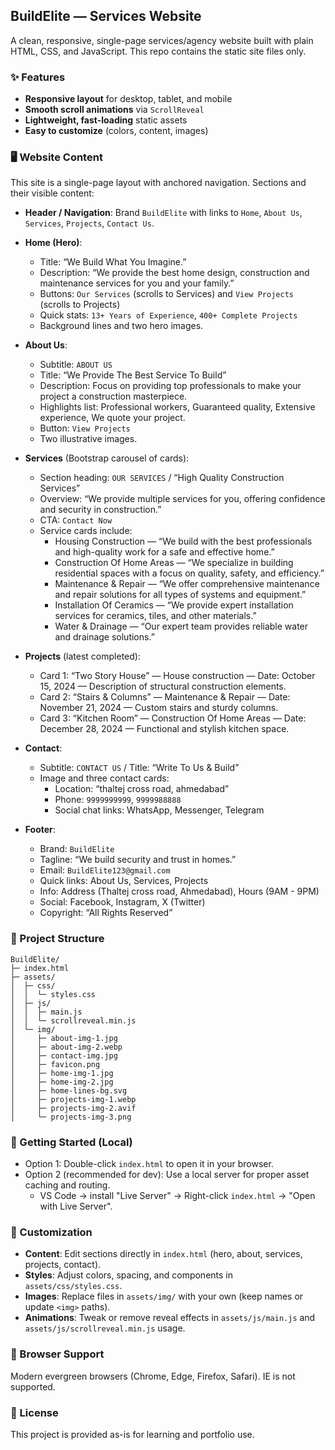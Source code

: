 ## BuildElite — Services Website

A clean, responsive, single-page services/agency website built with plain HTML, CSS, and JavaScript. This repo contains the static site files only.

### ✨ Features
- **Responsive layout** for desktop, tablet, and mobile
- **Smooth scroll animations** via `ScrollReveal`
- **Lightweight, fast-loading** static assets
- **Easy to customize** (colors, content, images)

### 🖥️ Website Content
This site is a single-page layout with anchored navigation. Sections and their visible content:

- **Header / Navigation**: Brand `BuildElite` with links to `Home`, `About Us`, `Services`, `Projects`, `Contact Us`.

- **Home (Hero)**:
  - Title: “We Build What You Imagine.”
  - Description: “We provide the best home design, construction and maintenance services for you and your family.”
  - Buttons: `Our Services` (scrolls to Services) and `View Projects` (scrolls to Projects)
  - Quick stats: `13+ Years of Experience`, `400+ Complete Projects`
  - Background lines and two hero images.

- **About Us**:
  - Subtitle: `ABOUT US`
  - Title: “We Provide The Best Service To Build”
  - Description: Focus on providing top professionals to make your project a construction masterpiece.
  - Highlights list: Professional workers, Guaranteed quality, Extensive experience, We quote your project.
  - Button: `View Projects`
  - Two illustrative images.

- **Services** (Bootstrap carousel of cards):
  - Section heading: `OUR SERVICES` / “High Quality Construction Services”
  - Overview: “We provide multiple services for you, offering confidence and security in construction.”
  - CTA: `Contact Now`
  - Service cards include:
    - Housing Construction — “We build with the best professionals and high-quality work for a safe and effective home.”
    - Construction Of Home Areas — “We specialize in building residential spaces with a focus on quality, safety, and efficiency.”
    - Maintenance & Repair — “We offer comprehensive maintenance and repair solutions for all types of systems and equipment.”
    - Installation Of Ceramics — “We provide expert installation services for ceramics, tiles, and other materials.”
    - Water & Drainage — “Our expert team provides reliable water and drainage solutions.”

- **Projects** (latest completed):
  - Card 1: “Two Story House” — House construction — Date: October 15, 2024 — Description of structural construction elements.
  - Card 2: “Stairs & Columns” — Maintenance & Repair — Date: November 21, 2024 — Custom stairs and sturdy columns.
  - Card 3: “Kitchen Room” — Construction Of Home Areas — Date: December 28, 2024 — Functional and stylish kitchen space.

- **Contact**:
  - Subtitle: `CONTACT US` / Title: “Write To Us & Build”
  - Image and three contact cards:
    - Location: “thaltej cross road, ahmedabad”
    - Phone: `9999999999`, `9999988888`
    - Social chat links: WhatsApp, Messenger, Telegram

- **Footer**:
  - Brand: `BuildElite`
  - Tagline: “We build security and trust in homes.”
  - Email: `BuildElite123@gmail.com`
  - Quick links: About Us, Services, Projects
  - Info: Address (Thaltej cross road, Ahmedabad), Hours (9AM - 9PM)
  - Social: Facebook, Instagram, X (Twitter)
  - Copyright: “All Rights Reserved”

### 📁 Project Structure
```
BuildElite/
├─ index.html
├─ assets/
│  ├─ css/
│  │  └─ styles.css
│  ├─ js/
│  │  ├─ main.js
│  │  └─ scrollreveal.min.js
│  └─ img/
│     ├─ about-img-1.jpg
│     ├─ about-img-2.webp
│     ├─ contact-img.jpg
│     ├─ favicon.png
│     ├─ home-img-1.jpg
│     ├─ home-img-2.jpg
│     ├─ home-lines-bg.svg
│     ├─ projects-img-1.webp
│     ├─ projects-img-2.avif
│     └─ projects-img-3.png
```

### 🚀 Getting Started (Local)
- Option 1: Double-click `index.html` to open it in your browser.
- Option 2 (recommended for dev): Use a local server for proper asset caching and routing.
  - VS Code → install "Live Server" → Right-click `index.html` → "Open with Live Server".

### 🔧 Customization
- **Content**: Edit sections directly in `index.html` (hero, about, services, projects, contact).
- **Styles**: Adjust colors, spacing, and components in `assets/css/styles.css`.
- **Images**: Replace files in `assets/img/` with your own (keep names or update `<img>` paths).
- **Animations**: Tweak or remove reveal effects in `assets/js/main.js` and `assets/js/scrollreveal.min.js` usage.


### 🧪 Browser Support
Modern evergreen browsers (Chrome, Edge, Firefox, Safari). IE is not supported.

### 📜 License
This project is provided as-is for learning and portfolio use.

